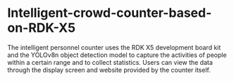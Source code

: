 # Intelligent-crowd-counter-based-on-RDK-X5
The intelligent personnel counter uses the RDK X5 development board kit and the YOLOv8n object detection model to capture the activities of people within a certain range and to collect statistics. Users can view the data through the display screen and website provided by the counter itself.
